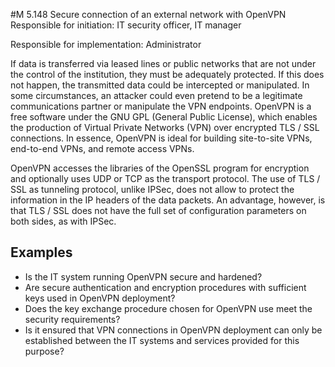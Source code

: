 #M 5.148 Secure connection of an external network with OpenVPN
Responsible for initiation: IT security officer, IT manager

Responsible for implementation: Administrator

If data is transferred via leased lines or public networks that are not under the control of the institution, they must be adequately protected. If this does not happen, the transmitted data could be intercepted or manipulated. In some circumstances, an attacker could even pretend to be a legitimate communications partner or manipulate the VPN endpoints. OpenVPN is a free software under the GNU GPL (General Public License), which enables the production of Virtual Private Networks (VPN) over encrypted TLS / SSL connections. In essence, OpenVPN is ideal for building site-to-site VPNs, end-to-end VPNs, and remote access VPNs.

OpenVPN accesses the libraries of the OpenSSL program for encryption and optionally uses UDP or TCP as the transport protocol. The use of TLS / SSL as tunneling protocol, unlike IPSec, does not allow to protect the information in the IP headers of the data packets. An advantage, however, is that TLS / SSL does not have the full set of configuration parameters on both sides, as with IPSec.



## Examples 
* Is the IT system running OpenVPN secure and hardened?
* Are secure authentication and encryption procedures with sufficient keys used in OpenVPN deployment?
* Does the key exchange procedure chosen for OpenVPN use meet the security requirements?
* Is it ensured that VPN connections in OpenVPN deployment can only be established between the IT systems and services provided for this purpose?




